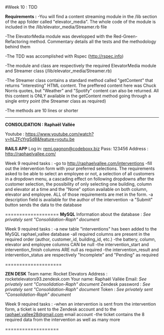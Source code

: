 #Week 10 : TDD

**Requirements :** 
-You will find a content streaming module in the /lib section of the app folder called "elevator_media". The whole code of the module
is included in the /lib/elevator_media/Streamer.rb file

-The ElevatorMedia module was developped with the Red-Green-Refactoring method. Commentary details all the tests and the methodology
behind them

-The TDD was accomplished with Rspec (http://rspec.info)

-The module and class are respectively the required ElevatorMedia module and Streamer class (/lib/elevator_media/Streamer.rb)

-The Streamer class contains a standard method called "getContent" that returns "interesting" HTML content. The preffered content 
here was Chuck Norris quotes, but "Weather" and "Spotify" content can also be returned. All this content is ONLY available in the getContent method going through a single entry point (the Streamer class as required)

-The methods are 10 lines or shorter




---------------------------------------------------------------------
**CONSOLIDATION : Raphaël Vallée**

Youtube : https://www.youtube.com/watch?v=hLZFcYrgSd8&feature=youtu.be

**RAILS APP**
Log in: remi.gagnon@codeboxx.biz
Pass: 123456
Address : http://raphaelvallee.com/

Week 9 required tasks :
-go to http://raphaelvallee.com/interventions
-fill out the intervention form with your preferred selections. The requirements asked to be able to select an employee or not, a selection of all customers in a dropdown menu, a cascading effect on following dropdowns after the customer selection, the possibility of only selecting one building, column and elevator at a time and the "None" option available on both column, elevator and employee. ALL of those requirements are met in the form.
-a description field is available for the author of the intervention
-a "Submit" button sends the data to the database


===================
**MySQL**
Information about the database : _See privately sent "Consolidation-Raph" document_

Week 9 required tasks : 
-a new table "interventions" has been added to the MySQL raphael_vallee database
-all required columns are present in the required order (author, customer_id, building_id, etc.)
-the battery, column, elevator and employee columns CAN be null 
-the intervention_start and intervention_finish columns ARE null as required
-the intervention_result and intervention_status are respectively "Incomplete" and "Pending" as required

====================

**ZEN DESK**
Team name: Rocket Elevators
Address : rocketelevators93.zendesk.com
Your name: Raphaël Vallée
Email: _See privately sent "Consolidation-Raph" document_
Zendesk password : _See privately sent "Consolidation-Raph" document_
Token : _See privately sent "Consolidation-Raph" document_

Week 9 required tasks :
-when an intervention is sent from the intervention form, a ticket is sent to the Zendesk account and to the raphael.vallee28@gmail.com email account
-the ticket contains the 8 required data from the intervention as well as many more

===================

